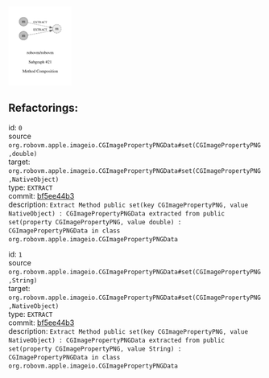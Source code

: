<img src=subgraph_atomic_21.svg width=25%>

## Refactorings:

id: `0`\
source `org.robovm.apple.imageio.CGImagePropertyPNGData#set(CGImagePropertyPNG,double)`\
target: `org.robovm.apple.imageio.CGImagePropertyPNGData#set(CGImagePropertyPNG,NativeObject)`\
type: `EXTRACT`\
commit: [bf5ee44b3](https://github.com/robovm/robovm/commit/bf5ee44b3b576e01ab09cae9f50300417b01dc07)\
description: `Extract Method public set(key CGImagePropertyPNG, value NativeObject) : CGImagePropertyPNGData extracted from public set(property CGImagePropertyPNG, value double) : CGImagePropertyPNGData in class org.robovm.apple.imageio.CGImagePropertyPNGData`

id: `1`\
source `org.robovm.apple.imageio.CGImagePropertyPNGData#set(CGImagePropertyPNG,String)`\
target: `org.robovm.apple.imageio.CGImagePropertyPNGData#set(CGImagePropertyPNG,NativeObject)`\
type: `EXTRACT`\
commit: [bf5ee44b3](https://github.com/robovm/robovm/commit/bf5ee44b3b576e01ab09cae9f50300417b01dc07)\
description: `Extract Method public set(key CGImagePropertyPNG, value NativeObject) : CGImagePropertyPNGData extracted from public set(property CGImagePropertyPNG, value String) : CGImagePropertyPNGData in class org.robovm.apple.imageio.CGImagePropertyPNGData`

